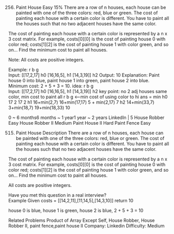 256. Paint House
Easy
15%
There are a row of n houses, each house can be painted with one of the three colors: red, blue or green. The cost of painting each house with a certain color is different. You have to paint all the houses such that no two adjacent houses have the same color.

The cost of painting each house with a certain color is represented by a n x 3 cost matrix. For example, costs[0][0] is the cost of painting house 0 with color red; costs[1][2] is the cost of painting house 1 with color green, and so on... Find the minimum cost to paint all houses.

Note:
All costs are positive integers.

Example:
         r  b  g  
Input: [[17,2,17]   h0
		[16,16,5],  h1
		[14,3,19]]  h2
Output: 10
Explanation: Paint house 0 into blue, paint house 1 into green, paint house 2 into blue. 
             Minimum cost: 2 + 5 + 3 = 10.
idea:
         r  b  g  
Input: [[17,2,17]   h0
		[16,16,5],  h1
		[14,3,19]]  h2
key point:   no 2 adj houses same color, min cost to paint all
      r             b   g    <--min cost of using color to hi    ans  = min
h0    17            2   17                                        2 
h1    16+min(2,7)   16+min(17,17)    5 + min(2,17)                7 
h2    14+min(33,7)  3+min(18,7)      19+min(18,33)                10

0 ~ 6 months6 months ~ 1 year1 year ~ 2 years
LinkedIn | 5
House Robber Easy
House Robber II Medium
Paint House II Hard
Paint Fence Easy

515. Paint House
Description
There are a row of n houses, each house can be painted with one of the three colors: red, blue or green. The cost of painting each house with a certain color is different. You have to paint all the houses such that no two adjacent houses have the same color.

The cost of painting each house with a certain color is represented by a n x 3 cost matrix. For example, costs[0][0] is the cost of painting house 0 with color red; costs[1][2] is the cost of painting house 1 with color green, and so on... Find the minimum cost to paint all houses.

All costs are positive integers.

Have you met this question in a real interview?  
Example
Given costs = [[14,2,11],[11,14,5],[14,3,10]] return 10

house 0 is blue, house 1 is green, house 2 is blue, 2 + 5 + 3 = 10

Related Problems
Product of Array Except Self, House Robber, House Robber II, 
paint fence,paint house II
Company: Linkedin
Difficulty: Medium
